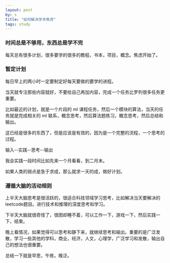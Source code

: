 ```yaml
---
layout: post
by: s
title: "如何解决学术焦虑"
tags: study
---
```


### 时间总是不够用，东西总是学不完

每天总有很多计划，很多要学的很多的教程，书本，项目，概念。焦虑开始了。

### 暂定计划

每日早上的两小时一定要制定好每天要做的要学的进程。

当天就专注那些内容就好，不要给自己再加内容，完成一个任务比罗列很多任务更重要。

比如最近的计划，就是一个片段的 ml 课程任务，然后一个模块的算法，当天的任务就是完成相关的 ml 联系，概念思考，然后算法题练习，概念思考，然后总结和输出。

这已经是很多的东西了，但是应该是有效的，因为是一个完整的流程，一个思考的过程。

输入--实践--思考--输出

我会实践一段时间比如先来一个月看看，到二月末。

如果人类的弱点是急于求成，那么就求一天的成，做好计划。

### 遵循大脑的活动规则

上半天大脑思考是很活跃的，很适合科技领域学习思考，比如解决当天要解决的leetcode题目。进行技术和推理的深度思考和学习。

下半天大脑就很奇怪了，很困却睡不着，可以工作一下，游戏一下，然后实践一下，结束。

晚上看情况，如果觉得可以思考和静下来，就继续思考和输出。重要的是广泛发散，学习一些其他的学科，商业，经济，人文，心理学，广泛学习和发散，输出自己的想法也很重要。

总结一下就是早思，午练，晚泛。
